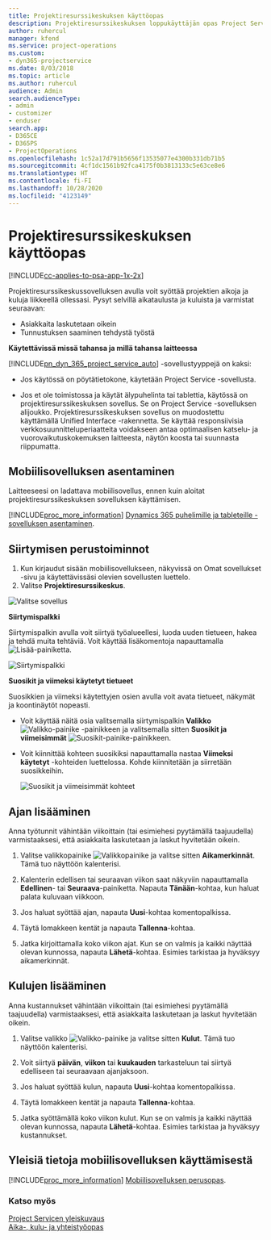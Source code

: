```yaml
---
title: Projektiresurssikeskuksen käyttöopas
description: Projektiresurssikeskuksen loppukäyttäjän opas Project Servicessä
author: ruhercul
manager: kfend
ms.service: project-operations
ms.custom:
- dyn365-projectservice
ms.date: 8/03/2018
ms.topic: article
ms.author: ruhercul
audience: Admin
search.audienceType:
- admin
- customizer
- enduser
search.app:
- D365CE
- D365PS
- ProjectOperations
ms.openlocfilehash: 1c52a17d791b5656f13535077e4300b331db71b5
ms.sourcegitcommit: 4cf1dc1561b92fca4175f0b3813133c5e63ce8e6
ms.translationtype: HT
ms.contentlocale: fi-FI
ms.lasthandoff: 10/28/2020
ms.locfileid: "4123149"
---
```

# <a name="user-guide-for-project-resource-hub"></a>Projektiresurssikeskuksen käyttöopas

[!INCLUDE[cc-applies-to-psa-app-1x-2x](../includes/cc-applies-to-psa-app-1x-2x.md)]

Projektiresurssikeskussovelluksen avulla voit syöttää projektien aikoja ja kuluja liikkeellä ollessasi. Pysyt selvillä aikataulusta ja kuluista ja varmistat seuraavan:

- Asiakkaita laskutetaan oikein
- Tunnustuksen saaminen tehdystä työstä

**Käytettävissä missä tahansa ja millä tahansa laitteessa**

[!INCLUDE[pn_dyn_365_project_service_auto](../includes/pn-dyn-365-project-service-auto.md)] -sovellustyyppejä on kaksi: 

- Jos käytössä on pöytätietokone, käytetään Project Service -sovellusta. 

- Jos et ole toimistossa ja käytät älypuhelinta tai tablettia, käytössä on projektiresurssikeskuksen sovellus. Se on Project Service -sovelluksen alijoukko. Projektiresurssikeskuksen sovellus on muodostettu käyttämällä Unified Interface -rakennetta. Se käyttää responsiivisia verkkosuunnitteluperiaatteita voidakseen antaa optimaalisen katselu- ja vuorovaikutuskokemuksen laitteesta, näytön koosta tai suunnasta riippumatta. 


## <a name="install-the-mobile-app"></a>Mobiilisovelluksen asentaminen
Laitteeseesi on ladattava mobiilisovellus, ennen kuin aloitat projektiresurssikeskuksen sovelluksen käyttämisen. 

[!INCLUDE[proc_more_information](../includes/proc-more-information.md)] [Dynamics 365 puhelimille ja tableteille -sovelluksen asentaminen](https://docs.microsoft.com/dynamics365/mobile-app/install-dynamics-365-for-phones-and-tablets).

## <a name="basic-navigation"></a>Siirtymisen perustoiminnot
1.  Kun kirjaudut sisään mobiilisovellukseen, näkyvissä on Omat sovellukset -sivu ja käytettävissäsi olevien sovellusten luettelo. 
2.  Valitse **Projektiresurssikeskus**.

![Valitse sovellus](media/chooseApp_1.png "Valitse sovellus")

**Siirtymispalkki**

Siirtymispalkin avulla voit siirtyä työalueellesi, luoda uuden tietueen, hakea ja tehdä muita tehtäviä. Voit käyttää lisäkomentoja napauttamalla ![Lisää-painiketta](media/MoreButton.png "Lisää-painike").

![Siirtymispalkki](media/NavBar_2.png "Siirtymispalkki")

**Suosikit ja viimeksi käytetyt tietueet**

Suosikkien ja viimeksi käytettyjen osien avulla voit avata tietueet, näkymät ja koontinäytöt nopeasti. 

- Voit käyttää näitä osia valitsemalla siirtymispalkin **Valikko** ![Valikko-painike](media/MenuButton.png "Valikkopainike") -painikkeen ja valitsemalla sitten **Suosikit ja viimeisimmät** ![Suosikit-painike](media/FavButton.png "Suosikkipainike")-painikkeen.

- Voit kiinnittää kohteen suosikiksi napauttamalla nastaa **Viimeksi käytetyt** -kohteiden luettelossa. Kohde kiinnitetään ja siirretään suosikkeihin.

  ![Suosikit ja viimeisimmät kohteet](media/Favs_3.png "Suosikit ja viimeisimmät kohteet")
 
## <a name="enter-time"></a>Ajan lisääminen
Anna työtunnit vähintään viikoittain (tai esimiehesi pyytämällä taajuudella) varmistaaksesi, että asiakkaita laskutetaan ja laskut hyvitetään oikein.

1. Valitse valikkopainike ![Valikkopainike](media/MenuButton.png "Valikkopainike") ja valitse sitten **Aikamerkinnät**. Tämä tuo näyttöön kalenterisi.

2. Kalenterin edellisen tai seuraavan viikon saat näkyviin napauttamalla **Edellinen**- tai **Seuraava**-painiketta. Napauta **Tänään**-kohtaa, kun haluat palata kuluvaan viikkoon.

3. Jos haluat syöttää ajan, napauta **Uusi**-kohtaa komentopalkissa. 

4. Täytä lomakkeen kentät ja napauta **Tallenna**-kohtaa.

5. Jatka kirjoittamalla koko viikon ajat. Kun se on valmis ja kaikki näyttää olevan kunnossa, napauta **Lähetä**-kohtaa. Esimies tarkistaa ja hyväksyy aikamerkinnät.

## <a name="enter-expenses"></a>Kulujen lisääminen 
Anna kustannukset vähintään viikoittain (tai esimiehesi pyytämällä taajuudella) varmistaaksesi, että asiakkaita laskutetaan ja laskut hyvitetään oikein.

1. Valitse valikko ![Valikko-painike](media/MenuButton.png "Valikkopainike") ja valitse sitten **Kulut**. Tämä tuo näyttöön kalenterisi.

2. Voit siirtyä **päivän**, **viikon** tai **kuukauden** tarkasteluun tai siirtyä edelliseen tai seuraavaan ajanjaksoon. 

3. Jos haluat syöttää kulun, napauta **Uusi**-kohtaa komentopalkissa. 

4. Täytä lomakkeen kentät ja napauta **Tallenna**-kohtaa.

5. Jatka syöttämällä koko viikon kulut. Kun se on valmis ja kaikki näyttää olevan kunnossa, napauta **Lähetä**-kohtaa. Esimies tarkistaa ja hyväksyy kustannukset.

## <a name="general-information-on-how-to-use-the-mobile-app"></a>Yleisiä tietoja mobiilisovelluksen käyttämisestä 
[!INCLUDE[proc_more_information](../includes/proc-more-information.md)] [Mobiilisovelluksen perusopas](https://docs.microsoft.com/dynamics365/mobile-app/dynamics-365-phones-tablets-users-guide).

### <a name="see-also"></a>Katso myös  
 [Project Servicen yleiskuvaus](../psa/overview.md)   
 [Aika-, kulu- ja yhteistyöopas](../psa/time-expense-collaboration-guide.md)   
 
